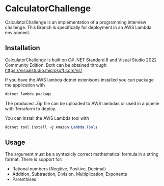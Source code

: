 # CalculatorChallenge

CalculatorChallenge is an implementation of a programming interview challenge.
This Branch is specifically for deployment in an AWS Lambda envionment.

## Installation

CalculatorChallenge is built on C# .NET Standard 8 and Visual Studio 2022 Community Edition.
Both can be obtained through: https://visualstudio.microsoft.com/vs/

If you have the AWS lambda dotnet extenisons installed you can package the application with
```Powershell
dotnet lambda package
```
The produced .Zip file can be uploaded to AWS lambdas or used in a pipelie with Terraform to deploy.

You can install the AWS Lambda tool with
```Powershell
dotnet tool install -g Amazon.Lambda.Tools
```

## Usage

The argument must be a syntaxicly correct mathematical formula in a string format.
There is support for:
* Rational numbers (Negitive, Positive, Decimal)
* Addition, Subtraction, Division, Multiplication, Exponents
* Parenthises
